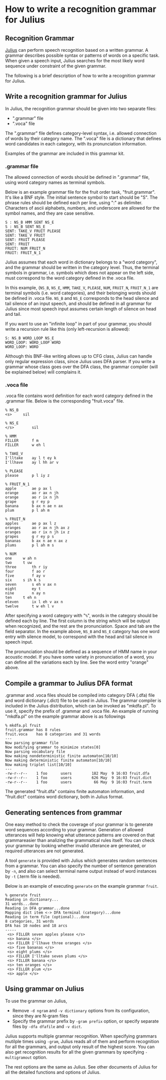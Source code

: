 # How to write a recognition grammar for Julius

## Recognition Grammar

[Julius](https://github.com/julius-speech/julius) can perform speech recognition based on a written grammar. A grammar describes possible syntax or patterns of words on a specific task. When given a speech input, Julius searches for the most likely word sequence under constraint of the given grammar.

The following is a brief description of how to write a recognition grammar for Julius.

## Write a recognition grammar for Julius

In Julius, the recognition grammar should be given into two separate files:
- ".grammar" file
- ".voca" file

The ".grammar" file defines category-level syntax, i.e. allowed connection of words by their category name. The ".voca" file is a dictionary that defines word candidates in each category, with its pronunciation information.

Examples of the grammar are included in this grammar kit.

### .grammar file

The allowed connection of words should be defined in ".grammar" file, using word category names as terminal symbols.

Below is an example grammar file for the fruit order task, "fruit.grammar". It's like a BNF style. The initial sentence symbol to start should be "S". The phrase rules should be defined each per line, using ":" as delimiter. Characters of ascii alphabets, numbers, and underscore are allowed for the symbol names, and they are case sensitive.

```
S : NS_B HMM SENT NS_E
S : NS_B SENT NS_E
SENT: TAKE_V FRUIT PLEASE
SENT: TAKE_V FRUIT
SENT: FRUIT PLEASE
SENT: FRUIT
FRUIT: NUM FRUIT_N
FRUIT: FRUIT_N_1
```

Julius assumes that each word in dictionary belongs to a "word category", and the grammar should be written in the category level.  Thus, the terminal symbols in grammar, i.e. symbols which does not appear on the left side, must correspond to the word category defined in the .voca file.

In this example, (`NS_B`, `NS_E`, `HMM`, `TAKE_V`, `PLEASE`, `NUM`, `FRUIT_N`, `FRUIT_N_1` are terminal symbols (i.e. word categories), and their belonging words should be defined in .voca file. `NS_B` and `NS_E` corresponds to the head silence and tail silence of an input speech, and should be defined in all grammar for Julius since most speech input assumes certain length of silence on head and tail.

If you want to use an "infinite loop" in part of your grammar, you should write a recursion rule like this (only left-recursion is allowed):

```
S: NS_B WORD_LOOP NS_E
WORD_LOOP: WORD_LOOP WORD
WORD_LOOP: WORD
```

Although this BNF-like writing allows up to CFG class, Julius can handle only regular expression class, since Julius uses DFA parser. If you write a grammar whose class goes over the DFA class, the grammar compiler (will be explained below) will complains it.

### .voca file

.voca file contains word definition for each word category defined in the .grammar file. Below is the corresponding "fruit.voca" file.

```
% NS_B
<s>		sil

% NS_E
</s>		sil

% HMM
FILLER		f m
FILLER		w eh l

% TAKE_V
I'lltake	ay l t ey k
I'llhave	ay l hh ar v

% PLEASE
please		p l iy z

% FRUIT_N_1
apple		ae p ax l
orange		ao r ax n jh
orange		ao r ix n jh
grape		g r ey p
banana		b ax n ae n ax
plum		p l ah m

% FRUIT_N
apples		ae p ax l z
oranges		ao r ax n jh ax z
oranges		ao r ix n jh ix z
grapes		g r ey p s
bananas		b ax n ae n ax z
plums		p l ah m s

% NUM
one		w ah n
two		t uw
three		th r iy
four		f ao r
five		f ay v
six		s ih k s
seven		s eh v ax n
eight		ey t
nine		n ay n
ten		t eh n
eleven		ix l eh v ax n
twelve		t w eh l v
```

After specifying a word category with "`%`", words in the category should be defined each by line. The first column is the string which will be output when recognized, and the rest are the pronunciation. Space and tab are the field separator. In the example above, `NS_B` and `NS_E` category has one word entry with silence model, to correspond with the head and tail silence in speech input.

The pronunciation should be defined as a sequence of HMM name in your acoustic model. If you have some variety in pronunciation of a word, you can define all the variations each by line. See the word entry "orange" above.

## Compile a grammar to Julius DFA format

.grammar and .voca files should be compiled into category DFA (.dfa) file and word dictionary (.dict) file to be used in Julius.  The grammar compiler is included in the Julius distribution, which can be invoked as "mkdfa.pl". To use it, specify the prefix of .grammar and .voca file. An example of running "mkdfa.pl" on the example grammar above is as followings

```
% mkdfa.pl fruit
fruit.grammar has 8 rules
fruit.voca    has 8 categories and 31 words
---
Now parsing grammar file
Now modifying grammar to minimize states[0]
Now parsing vocabulary file
Now making nondeterministic finite automaton[10/10]
Now making deterministic finite automaton[10/10]
Now making triplet list[10/10]
---
-rw-r--r--    1 foo      users         182 May  9 16:03 fruit.dfa
-rw-r--r--    1 foo      users         626 May  9 16:03 fruit.dict
-rw-r--r--    1 foo      users          66 May  9 16:03 fruit.term
```

The generated "fruit.dfa" contains finite automaton information, and "fruit.dict" contains word dictionary, both in Julius format.


## Generating sentences from grammar

One easy method to check the coverage of your grammar is to generate word sequences according to your grammar. Generation of allowed utterances will help knowing what utterance patterns are covered on that grammareasier than analizing the grammatical rules itself. You can check your grammar by looking whether invalid utterance are generated, or required utterances are not generated.

A tool `generate` is provided with Julius which generates random sentences from a grammar. You can also specify the number of sentence generation by `-n`, and also can select terminal name output instead of word instances by `-t` (.term file is needed).

Below is an example of executing `generate` on the example grammar `fruit`.

```
% generate fruit
Reading in dictionary...
31 words...done
Reading in DFA grammar...done
Mapping dict item <-> DFA terminal (category)...done
Reading in term file (optional)...done
8 categories, 31 words
DFA has 10 nodes and 18 arcs
-----
 <s> FILLER seven apples please </s>
 <s> banana </s>
 <s> FILLER I'llhave three oranges </s>
 <s> five bananas </s>
 <s> eight plums </s>
 <s> FILLER I'lltake seven plums </s>
 <s> FILLER banana </s>
 <s> ten oranges </s>
 <s> FILLER plum </s>
 <s> apple </s>
```

## Using grammar on Julius

To use the grammar on Julius,

- Remove `-d ngram` and `-v dictionary` options from its configuration, since they are N-gram files
- Specify the grammar prefix by `-gram prefix` option, or specify separate files by `-dfa dfafile` and `-v dict`.

Julius supports multiple grammar recognition.  When specifying grammars mutilple times using `-gram`, Julius reads all of them and perform recognition for all the grammars, and output only result of the highest score.  You can also get recognition results for all the given grammars by specifying `-multigramout` option.

The rest options are the same as Julius. See other documents of Julius for all the detailed functions and options of Julius.
